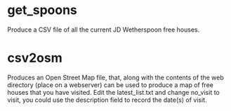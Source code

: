 # get_spoons
Produce a CSV file of all the current JD Wetherspoon free houses.

# csv2osm
Produces an Open Street Map file, that, along with the contents of the web directory (place on a webserver) can be used to produce a map of free houses that you have visited.  Edit the latest_list.txt and change no_visit to visit, you could use the description field to record the date(s) of visit.

